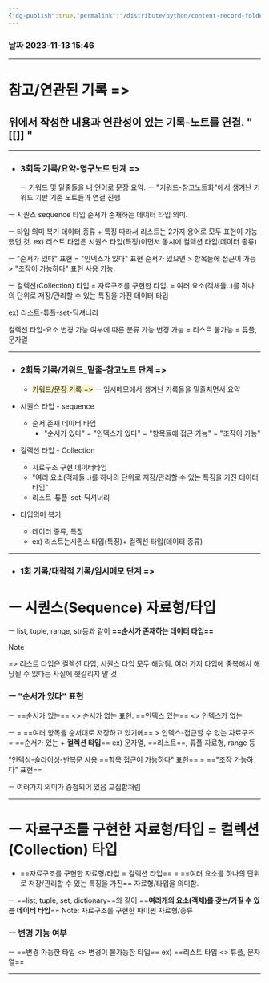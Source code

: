 ```yaml
---
{"dg-publish":true,"permalink":"/distribute/python/content-record-folder//","tags":["파이썬"],"noteIcon":""}
---
```


### 날짜 2023-11-13 15:46


---
# 참고/연관된 기록 =>
위에서 작성한 내용과 연관성이 있는 기록-노트를 연결.
" [[]] "
- 


-------------------------------
- ### 3회독 기록/요약-영구노트 단계 =>
	ㅡ 키워드 및 밑줄들을 내 언어로 문장 요약.
	ㅡ "키워드-참고노트화"에서 생겨난 키워드 기반 기존 노트들과 연결 진행

ㅡ 시퀀스 sequence 타입
순서가 존재하는 데이터 타입 의미.
	
ㅡ 타입 의미 복기
데이터 종류 + 특징
따라서 리스트는 2가지 용어로 모두 표현이 가능했던 것.
ex)
리스트 타입은 시퀀스 타입(특징)이면서 동시에 컬렉션 타입(데이터 종류)

ㅡ "순서가 있다" 표현 = "인덱스가 있다" 표현
순서가 있으면 > 항목들에 접근이 가능 > "조작이 가능하다" 표현 사용 가능.

ㅡ 컬렉션(Collection) 타입
= 자료구조를 구현한 타입.
= 여러 요소(객체들..)를 하나의 단위로 저장/관리할 수 있는 특징을 가진 데이터 타입
	
ex) 리스트-튜플-set-딕셔너리
	
컬렉션 타입-요소 변경 가능 여부에 따른 분류 가능
변경 가능 = 리스트
불가능 = 튜플, 문자열

-----------------
- ### 2회독 기록/키워드_밑줄-참고노트 단계 =>
	- <span style="background:rgba(240, 200, 0, 0.2)">키워드/문장 기록 =></span>
		ㅡ 임시메모에서 생겨난 기록들을 밑줄치면서 요약

- 시퀀스 타입 - sequence
	- 순서 존재 데이터 타입
		- "순서가 있다" = "인덱스가 있다" = "항목들에 접근 가능" = "조작이 가능"

- 컬렉션 타입 - Collection
	- 자료구조 구현 데이터타입
	- "여러 요소(객체들..)를 하나의 단위로 저장/관리할 수 있는 특징을 가진 데이터 타입"
	- 리스트-튜플-set-딕셔너리
	
- 타입의미 복기
	- 데이터 종류, 특징
	- ex) 리스트는시퀀스 타입(특징)+ 컬렉션 타입(데이터 종류)

---
- ### 1회 기록/대략적 기록/임시메모 단계 =>

# ㅡ 시퀀스(Sequence) 자료형/타입

ㅡ list, tuple, range, str등과 같이 **==순서가 존재하는 데이터 타입==**
	
> [!NOTE]
> =>
> 리스트 타입은 컬렉션 타입, 시퀀스 타입 모두 해당됨. 
> 여러 가지 타입에 중복해서 해당될 수 있다는 사실에 헷갈리지 말 것
	
### ㅡ "순서가 있다" 표현
ㅡ
==순서가 있는== <> 순서가 없는 표현.
==인덱스 있는== <> 인덱스가 없는 
	
ㅡ
= ==여러 항목을 순서대로 저장하고 있기에== > 인덱스-접근할 수 있는 자료구조
= ==순서가 있는 +  **컬렉션 타입**==
	ex) 문자열, ==리스트==, 튜플 자료형, range 등
	
"인덱싱-슬라이싱-반복문 사용 ==항목 접근이 가능하다" 표현==
	= =="조작 가능하다" 표현==

ㅡ
여러가지 의미가 중첩되어 있음
교집합처럼



-------
# ㅡ 자료구조를 구현한 자료형/타입 = 컬렉션(Collection) 타입

- ==자료구조를 구현한 자료형/타입 = 컬렉션 타입==
= ==여러 요소를 하나의 단위로 저장/관리할 수 있는 특징을 가진== 자료형/타입을 의미함.

ㅡ
==list, tuple, set, dictionary==와 같이 ==**여러개의 요소(객체)를 갖는/가질 수 있는 데이터 타입**==
	Note: 자료구조를 구현한 파이썬 자료형/종류

### ㅡ 변경 가능 여부
ㅡ
==변경 가능한  타입 <> 변경이 불가능한 타입== 
	ex) ==리스트 타입 <> 튜플, 문자열==

---
